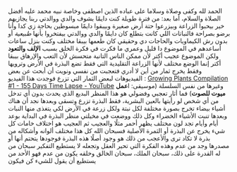 الحمد لله وكفى وصلاة وسلاما على عباده الذين اصطفى وخاصة نبيه محمد عليه أفضل الصلاة والسلام، أما بعد:
من فترة طويلة كنت دايمًا بشوف والدي ووالدتي ربنا يجازيهم خير بيحبوا الزراعة وبيزرعوا حتة أرض صغيرة وبيبقوا دايمًا مبسوطين بحاجة زي كدا وأنا برضو بصراحة
فالنباتات اللي كانت بتطلع كان دايمًا والدي ووالدتي بيفتخروا بأنها *طبيعية* أو بدون رش الكيماويات والحاجات دي وحقيقي كان طعمها بيبقا مختلف
وكنت بنزل ساعات أساعدهم في الموضوع دا قليل وعمري ما فكرت في فكرة الخلق بسبب **الإلف والتعود**
ولكن الموضوع عجيب أكتر لأن ممكن الناس التانية متحسش لأن التعب والإرهاق بيبقا أكتر إنما الوضع مختلف لأنها الزراعة التقليدية التي فقط تضع البذرة في الأرض وترويها وفقط يخرج ثمار من أين لا أدري
فتعجبت من نفسي ونويت أن أبحث عن بعض الفيديوهات لبعض الثمار التي تزرع فوجدت هذا الفيديو : [Growing Plants Compilation #1 - 155 Days Time Lapse - YouTube](https://www.youtube.com/watch?v=buLJ8PHK_nM) وغيرها من نفس السلسلة (موسيقى: ا**عمل ميوت للصوت**)
فما أثار تعجبي وفضولي هو هذا المنظر البديع الذي يحدث بدون أي تدخل من أي شخص لو رأيتها بالعين البشرية، فقط البذرة تزرع وتسقى وبعدها نجد أن هناك أشياء بيضاء تخرج بصورة مختلفة لكل نبتة ولكل زرعة في الأرض لكي يتغذى منها النبات وبعدها تنبت الأشياء الخضراء وكل ذلك ووضعت في مخيلتي منظر البذرة في البداية
بوعد أيام وأيام تجد لون مختلف يظهر أحمر مثلًا والعجيب ثم العجيب هو اختلاف خامات كل شيء يخرج عن البذرة أو الثمرة الأصلية
فسبحان الله كل هذا مختلف ألوانه وأشكاله من بذرة لا تكاد ترى
والأعجب من ذلك هو وجود أصلًا هذه البذرة فوجودها يتحتم أنها أو مصدرها وجد من عدم وهذه الفكرة التي تحير العقل وتجعله لا يستطيع التفكير
سبحان من له القدرة على ذلك، سبحان الملك، سبحان الخالق وخلقه يكون من عدم فهو الأحد من يستطيع أن يقول للشيء كن فيكون
